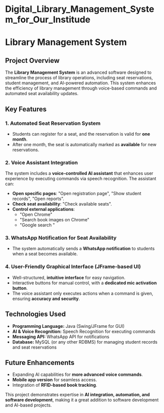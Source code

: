 # Digital_Library_Management_System_for_Our_Institude
# Library Management System

## Project Overview
The **Library Management System** is an advanced software designed to streamline the process of library operations, including seat reservations, student management, and AI-powered automation. This system enhances the efficiency of library management through voice-based commands and automated seat availability updates.

## Key Features

### 1. **Automated Seat Reservation System**
- Students can register for a seat, and the reservation is valid for **one month**.
- After one month, the seat is automatically marked as **available** for new reservations.

### 2. **Voice Assistant Integration**
The system includes a **voice-controlled AI assistant** that enhances user experience by executing commands via speech recognition. The assistant can:
- **Open specific pages**: "Open registration page", "Show student records", "Open reports".
- **Check seat availability**: "Check available seats".
- **Control external applications**:
  - "Open Chrome"
  - "Search book images on Chrome"
  - "Google search <query>"

### 3. **WhatsApp Notification for Seat Availability**
- The system automatically sends a **WhatsApp notification** to students when a seat becomes available.

### 4. **User-Friendly Graphical Interface (JFrame-based UI)**
- Well-structured, **intuitive interface** for easy navigation.
- Interactive buttons for manual control, with a **dedicated mic activation button**.
- The voice assistant only executes actions when a command is given, ensuring **accuracy and security**.

## Technologies Used
- **Programming Language:** Java (Swing/JFrame for GUI)
- **AI & Voice Recognition:** Speech Recognition for executing commands
- **Messaging API:** WhatsApp API for notifications
- **Database:** MySQL (or any other RDBMS) for managing student records and seat reservations

## Future Enhancements
- Expanding AI capabilities for **more advanced voice commands**.
- **Mobile app version** for seamless access.
- Integration of **RFID-based book tracking**.

This project demonstrates expertise in **AI integration, automation, and software development**, making it a great addition to  software development and AI-based projects.

